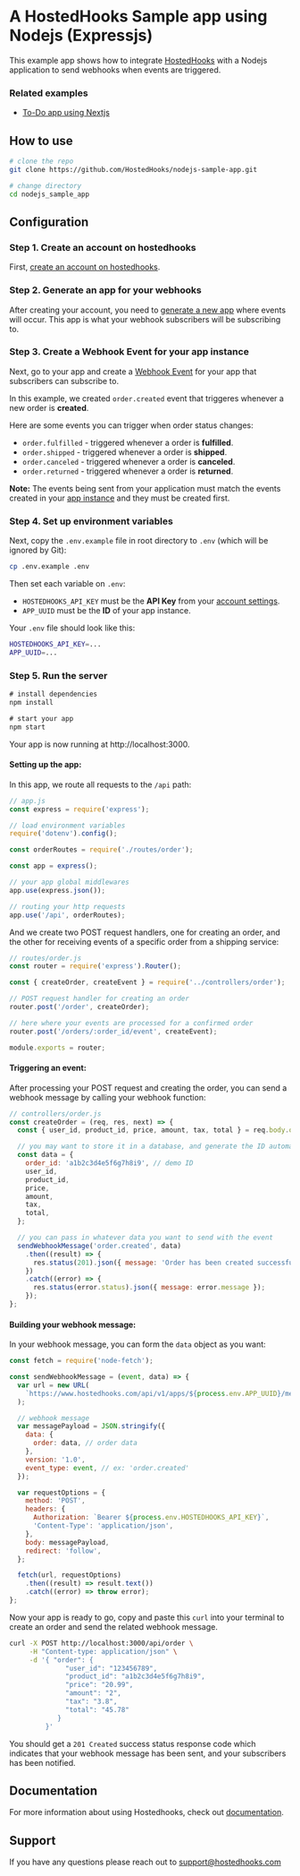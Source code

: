 # A HostedHooks Sample app using Nodejs (Expressjs)

This example app shows how to integrate [HostedHooks](https://www.hostedhooks.com) with a Nodejs application to send webhooks when events are triggered.

### Related examples

- [To-Do app using Nextjs](https://github.com/HostedHooks/nextjs-sample-app)

## How to use

```bash
# clone the repo
git clone https://github.com/HostedHooks/nodejs-sample-app.git

# change directory
cd nodejs_sample_app
```

## Configuration

### Step 1. Create an account on hostedhooks

First, [create an account on hostedhooks](https://hostedhooks.com/sign_up).

### Step 2. Generate an app for your webhooks

After creating your account, you need to [generate a new app](https://docs.hostedhooks.com/getting-started/webhooks/setup-your-app#1-generate-an-app) where events will occur. This app is what your webhook subscribers will be subscribing to.

### Step 3. Create a Webhook Event for your app instance

Next, go to your app and create a [Webhook Event](https://docs.hostedhooks.com/developer-resources/components/webhook-events) for your app that subscribers can subscribe to.

In this example, we created `order.created` event that triggeres whenever a new order is **created**.

Here are some events you can trigger when order status changes:

- `order.fulfilled` - triggered whenever a order is **fulfilled**.
- `order.shipped` - triggered whenever a order is **shipped**.
- `order.canceled` - triggered whenever a order is **canceled**.
- `order.returned` - triggered whenever a order is **returned**.

**Note:** The events being sent from your application must match the events created in your [app instance](https://docs.hostedhooks.com/developer-resources/components/apps) and they must be created first.

### Step 4. Set up environment variables

Next, copy the `.env.example` file in root directory to `.env` (which will be ignored by Git):

```bash
cp .env.example .env
```

Then set each variable on `.env`:

- `HOSTEDHOOKS_API_KEY` must be the **API Key** from your [account settings](https://www.hostedhooks.com/settings/account).
- `APP_UUID` must be the **ID** of your app instance.

Your `.env` file should look like this:

```bash
HOSTEDHOOKS_API_KEY=...
APP_UUID=...
```

### Step 5. Run the server

```js
# install dependencies
npm install

# start your app
npm start
```

Your app is now running at http://localhost:3000.

#### Setting up the app:

In this app, we route all requests to the `/api` path:

```js
// app.js
const express = require('express');

// load environment variables
require('dotenv').config();

const orderRoutes = require('./routes/order');

const app = express();

// your app global middlewares
app.use(express.json());

// routing your http requests
app.use('/api', orderRoutes);
```

And we create two POST request handlers, one for creating an order, and the other for receiving events of a specific order from a shipping service:

```js
// routes/order.js
const router = require('express').Router();

const { createOrder, createEvent } = require('../controllers/order');

// POST request handler for creating an order
router.post('/order', createOrder);

// here where your events are processed for a confirmed order
router.post('/orders/:order_id/event', createEvent);

module.exports = router;
```

#### Triggering an event:

After processing your POST request and creating the order, you can send a webhook message by calling your webhook function:

```js
// controllers/order.js
const createOrder = (req, res, next) => {
  const { user_id, product_id, price, amount, tax, total } = req.body.order;

  // you may want to store it in a database, and generate the ID automatically
  const data = {
    order_id: 'a1b2c3d4e5f6g7h8i9', // demo ID
    user_id,
    product_id,
    price,
    amount,
    tax,
    total,
  };

  // you can pass in whatever data you want to send with the event
  sendWebhookMessage('order.created', data)
    .then((result) => {
      res.status(201).json({ message: 'Order has been created successfully', result });
    })
    .catch((error) => {
      res.status(error.status).json({ message: error.message });
    });
};
```

#### Building your webhook message:

In your webhook message, you can form the `data` object as you want:

```js
const fetch = require('node-fetch');

const sendWebhookMessage = (event, data) => {
  var url = new URL(
    `https://www.hostedhooks.com/api/v1/apps/${process.env.APP_UUID}/messages`
  );

  // webhook message
  var messagePayload = JSON.stringify({
    data: {
      order: data, // order data
    },
    version: '1.0',
    event_type: event, // ex: 'order.created'
  });

  var requestOptions = {
    method: 'POST',
    headers: {
      Authorization: `Bearer ${process.env.HOSTEDHOOKS_API_KEY}`,
      'Content-Type': 'application/json',
    },
    body: messagePayload,
    redirect: 'follow',
  };

  fetch(url, requestOptions)
    .then((result) => result.text())
    .catch((error) => throw error);
};
```

Now your app is ready to go, copy and paste this `curl` into your terminal to create an order and send the related webhook message.

```bash
curl -X POST http://localhost:3000/api/order \
     -H "Content-type: application/json" \
     -d '{ "order": {
              "user_id": "123456789",
              "product_id": "a1b2c3d4e5f6g7h8i9",
              "price": "20.99",
              "amount": "2",
              "tax": "3.8",
              "total": "45.78"
            }
         }'
```

You should get a `201 Created` success status response code which indicates that your webhook message has been sent, and your subscribers has been notified.

## Documentation

For more information about using Hostedhooks, check out [documentation](https://docs.hostedhooks.com/).

## Support

If you have any questions please reach out to support@hostedhooks.com
